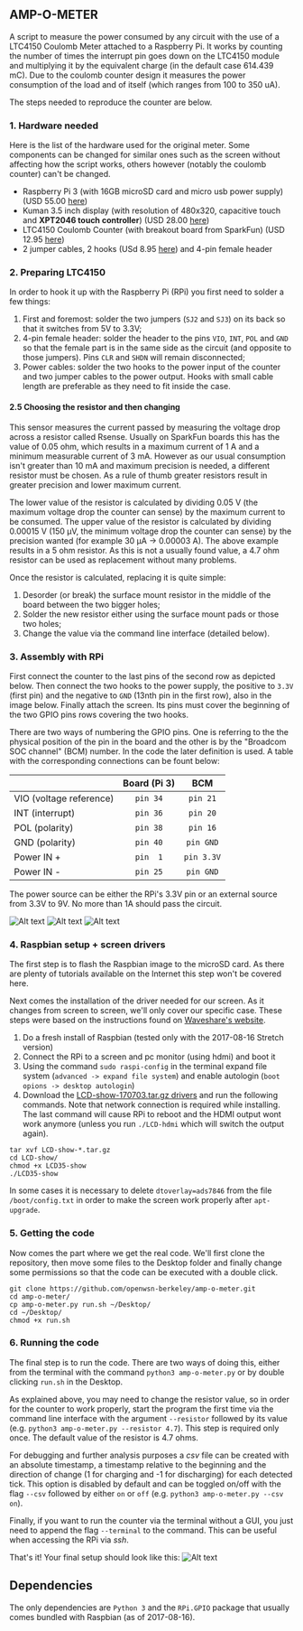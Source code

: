 ## AMP-O-METER

A script to measure the power consumed by any circuit with the use of a LTC4150 Coulomb Meter attached to a Raspberry Pi. It works by counting the number of times the interrupt pin goes down on the LTC4150 module and multiplying it by the equivalent charge (in the default case 614.439 mC). Due to the coulomb counter design it measures the power consumption of the load and of itself (which ranges from 100 to 350 uA).

The steps needed to reproduce the counter are below.


### 1. Hardware needed

Here is the list of the hardware used for the original meter. Some components can be changed for similar ones such as the screen without affecting how the script works, others however (notably the coulomb counter) can't be changed.

- Raspberry Pi 3 (with 16GB microSD card and micro usb power supply) (USD 55.00 [here][7])
- Kuman 3.5 inch display (with resolution of 480x320, capacitive touch and **XPT2046 touch controller**) (USD 28.00 [here][3])
- LTC4150 Coulomb Counter (with breakout board from SparkFun) (USD 12.95 [here][5])
- 2 jumper cables, 2 hooks (USd 8.95 [here][6]) and 4-pin female header


[3]: http://www.kumantech.com/kuman-35quot-320480-tft-lcd-display-with-case-for-raspberry-pi-pi-2-pi-3-model-b-sc11_p0247.html
[5]: https://www.sparkfun.com/products/12052
[6]: https://www.sparkfun.com/products/501
[7]: https://www.amazon.com/Raspberry-Pi-Official-Desktop-Starter/dp/B01CI58722/ref=sr_1_1?s=pc&ie=UTF8&qid=1504872134&sr=1-1-spons&keywords=raspberry+pi&psc=1


### 2. Preparing LTC4150

In order to hook it up with the Raspberry Pi (RPi) you first need to solder a few things:

1. First and foremost: solder the two jumpers (`SJ2` and `SJ3`) on its back so that it switches from 5V to 3.3V;
2. 4-pin female header: solder the header to the pins `VIO`, `INT`, `POL` and `GND` so that the female part is in the same side as the circuit (and opposite to those jumpers). Pins `CLR` and `SHDN` will remain disconnected;
3. Power cables: solder the two hooks to the power input of the counter and two jumper cables to the power output. Hooks with small cable length are preferable as they need to fit inside the case.

#### 2.5 Choosing the resistor and then changing

This sensor measures the current passed by measuring the voltage drop across a resistor called Rsense. Usually on SparkFun boards this has the value of 0.05 ohm, which results in a maximum current of 1 A and a minimum measurable current of 3 mA. However as our usual consumption isn't greater than 10 mA and maximum precision is needed, a different resistor must be chosen. As a rule of thumb greater resistors result in greater precision and lower maximum current.

The lower value of the resistor is calculated by dividing 0.05 V (the maximum voltage drop the counter can sense) by the maximum current to be consumed. The upper value of the resistor is calculated by dividing 0.00015 V (150 µV, the minimum voltage drop the counter can sense) by the precision wanted (for example 30 µA -> 0.00003 A). The above example results in a 5 ohm resistor. As this is not a usually found value, a 4.7 ohm resistor can be used as replacement without many problems.  

Once the resistor is calculated, replacing it is quite simple:

1. Desorder (or break) the surface mount resistor in the middle of the board between the two bigger holes;
2. Solder the new resistor either using the surface mount pads or those two holes;
3. Change the value via the command line interface (detailed below).

### 3. Assembly with RPi

First connect the counter to the last pins of the second row as depicted below. Then connect the two hooks to the power supply, the positive to `3.3V` (first pin) and the negative to `GND` (13nth pin in the first row), also in the image below. Finally attach the screen. Its pins must cover the beginning of the two GPIO pins rows covering the two hooks.

There are two ways of numbering the GPIO pins. One is referring to the the physical position of the pin in the board and the other is by the "Broadcom SOC channel" (BCM) number. In the code the later definition is used. A table with the corresponding connections can be fount below:

|                         | Board (Pi 3) |  BCM |
|-------------------------|:------------:|:----:|
| VIO (voltage reference) |      `pin 34`      |  `pin 21`  |
| INT (interrupt)         |      `pin 36`      |  `pin 20`  |
| POL (polarity)          |      `pin 38`      |  `pin 16`  |
| GND (polarity)          |      `pin 40`      |  `pin GND` |
| Power IN +              |      `pin  1`      | `pin 3.3V` |
| Power IN -              |      `pin 25`      |  `pin GND` |

The power source can be either the RPi's 3.3V pin or an external source from 3.3V to 9V. No more than 1A should pass the circuit.

![Alt text](/../images/img/img1.JPG?raw=true "Optional Title")
![Alt text](/../images/img/img2.JPG?raw=true "Optional Title")
![Alt text](/../images/img/img3.JPG?raw=true "Optional Title")


### 4. Raspbian setup + screen drivers

The first step is to flash the Raspbian image to the microSD card. As there are plenty of tutorials available on the Internet this step won't be covered here.

Next comes the installation of the driver needed for our screen. As it changes from screen to screen, we'll only cover our specific case. These steps were based on the instructions found on [Waveshare's website][1].

[1]: http://www.waveshare.com/wiki/3.5inch_RPi_LCD_(A)
[2]: http://www.waveshare.com/w/upload/0/00/LCD-show-170703.tar.gz


1. Do a fresh install of Raspbian (tested only with the 2017-08-16 Stretch version)
2. Connect the RPi to a screen and pc monitor (using hdmi) and boot it
3. Using the command `sudo raspi-config` in the terminal expand file system (`advanced -> expand file system`) and enable autologin (`boot opions -> desktop autologin`)
4. Download the [LCD-show-170703.tar.gz drivers][2] and run the following commands. Note that network connection is required while installing. The last command will cause RPi to reboot and the HDMI output wont work anymore (unless you run `./LCD-hdmi` which will switch the output again).
~~~
tar xvf LCD-show-*.tar.gz
cd LCD-show/
chmod +x LCD35-show
./LCD35-show
~~~

In some cases it is necessary to delete `dtoverlay=ads7846` from the file `/boot/config.txt` in order to make the screen work properly after `apt-upgrade`.


### 5. Getting the code

Now comes the part where we get the real code. We'll first clone the repository, then move some files to the Desktop folder and finally change some permissions so that the code can be executed with a double click.

```
git clone https://github.com/openwsn-berkeley/amp-o-meter.git
cd amp-o-meter/
cp amp-o-meter.py run.sh ~/Desktop/
cd ~/Desktop/
chmod +x run.sh
```

### 6. Running the code

The final step is to run the code. There are two ways of doing this, either from the terminal with the command `python3 amp-o-meter.py` or by double clicking `run.sh` in the Desktop.

As explained above, you may need to change the resistor value, so in order for the counter to work properly, start the program the first time via the command line interface with the argument `--resistor` followed by its value (e.g. `python3 amp-o-meter.py --resistor 4.7`). This step is required only once. The default value of the resistor is 4.7 ohms.

For debugging and further analysis purposes a _csv_ file can be created with an absolute timestamp, a timestamp relative to the beginning and the direction of change (1 for charging and -1 for discharging) for each detected tick. This option is disabled by default and can be toggled on/off with the flag `--csv` followed by either `on` or `off` (e.g. `python3 amp-o-meter.py --csv on`).  

Finally, if you want to run the counter via the terminal without a GUI, you just need to append the flag `--terminal` to the command. This can be useful when accessing the RPi via _ssh_.

That's it! Your final setup should look like this:
![Alt text](/../images/img/img4.JPG?raw=true "Optional Title")


## Dependencies

The only dependencies are `Python 3` and the `RPi.GPIO` package that usually comes bundled with Raspbian (as of 2017-08-16).

